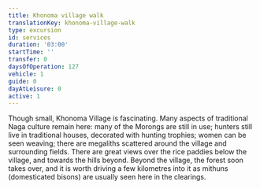 ```yaml
---
title: Khonoma village walk
translationKey: khonoma-village-walk
type: excursion
id: services
duration: '03:00'
startTime: ''
transfer: 0
daysOfOperation: 127
vehicle: 1
guide: 0
dayAtLeisure: 0
active: 1
---
```

Though small, Khonoma Village is fascinating. Many aspects of traditional Naga culture remain here: many of the Morongs are still in use; hunters still live in traditional houses, decorated with hunting trophies; women can be seen weaving; there are megaliths scattered around the village and surrounding fields. There are great views over the rice paddies below the village, and towards the hills beyond. Beyond the village, the forest soon takes over, and it is worth driving a few kilometres into it as mithuns (domesticated bisons) are usually seen here in the clearings.
